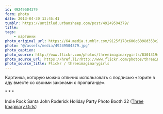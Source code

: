 ```yaml
---
id: 49249504379
form: photo
date: 2013-04-30 13:46:41
tumblr: https://untitled.urbansheep.com/post/49249504379/
title:
tags:
    - картинки
photo_original_url: https://64.media.tumblr.com/9125f178c600c6398d353c2ffc8f35af/tumblr_mm2b5tAWy91qz4wzio1_1280.jpg
photo: "@/assets/media/49249504379.jpg"
photo_caption:
photo_source: http://www.flickr.com/photos/threeimaginarygirls/8301319442/in/set-72157632318275239
photo_source_url: https://href.li/?http://www.flickr.com/photos/threeimaginarygirls/8301319442/in/set-72157632318275239
photo_source_title: Flickr / threeimaginarygirls
---
```


<p>Картинка, которую можно отлично использовать с подписью «горите в аду вместе со своими законами о пропаганде».</p>

<p class="splitter">* * *</p>

<p>Indie Rock Santa John Roderick  Holiday Party Photo Booth 32 (<a href="http://www.flickr.com/photos/threeimaginarygirls/8301319442/in/set-72157632318275239">Three Imaginary Girls</a>)</p>
